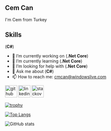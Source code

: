 Cem Can
---
I'm Cem from Turkey

Skills
---
(**C#**)

- 🔭 I’m currently working on (**.Net Core**) 
- 🌱 I’m currently learning (**.Net Core**) 
- 🤔 I’m looking for help with (**.Net Core**) 
- 💬 Ask me about (**C#**) 
- 📫 How to reach me: cmcan@windowslive.com 


[<img src='https://cdn.jsdelivr.net/npm/simple-icons@3.0.1/icons/github.svg' alt='github' height='40'>](https://github.com/cemcannn)  [<img src='https://cdn.jsdelivr.net/npm/simple-icons@3.0.1/icons/linkedin.svg' alt='linkedin' height='40'>](https://www.linkedin.com/in/https://www.linkedin.com/in/cem-can-6286b645//)  [<img src='https://cdn.jsdelivr.net/npm/simple-icons@3.0.1/icons/stackoverflow.svg' alt='stackoverflow' height='40'>](https://stackoverflow.com/users/18048769/cem-can)  

[![trophy](https://github-profile-trophy.vercel.app/?username=cemcannn)](https://github.com/ryo-ma/github-profile-trophy)

[![Top Langs](https://github-readme-stats.vercel.app/api/top-langs/?username=cemcannn)](https://github.com/anuraghazra/github-readme-stats)

![GitHub stats](https://github-readme-stats.vercel.app/api?username=cemcannn&show_icons=true)  

